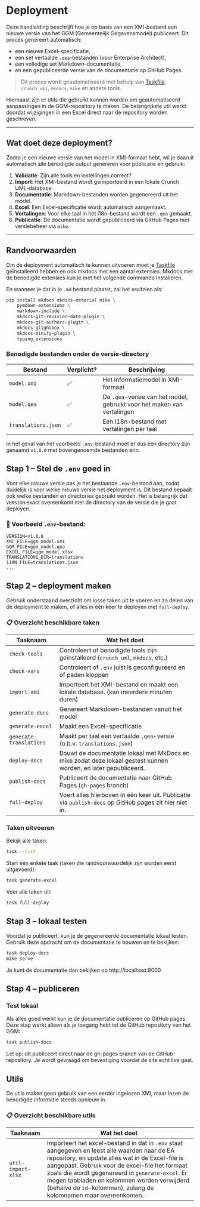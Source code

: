 # Deployment

Deze handleiding beschrijft hoe je op basis van een XMI-bestand een nieuwe versie van het GGM (Gemeentelijk Gegevensmodel) publiceert. Dit proces genereert automatisch:

- een nieuwe Excel-specificatie,
- een set vertaalde `.qea`-bestanden (voor Enterprise Architect),
- een volledige set Markdown-documentatie,
- en een gepubliceerde versie van de documentatie op GitHub Pages.

> Dit proces wordt geautomatiseerd met behulp van [Taskfile](https://taskfile.dev/), `crunch_uml`, `mkdocs`, `mike` en andere tools.

Hiernaast zijn er utils die gebruikt kunnen worden om geautomatiseerd aanpassingen in de GGM-repository te maken. De belangrijkste util werkt doordat wijzigingen in een Excel direct naar de repository worden geschreven. 

---

## Wat doet deze deployment?

Zodra je een nieuwe versie van het model in XMI-formaat hebt, wil je daaruit automatisch alle benodigde output genereren voor publicatie en gebruik:

1. **Validatie**: Zijn alle tools en instellingen correct?
2. **Import**: Het XMI-bestand wordt geïmporteerd in een lokale Crunch UML-database.
3. **Documentatie**: Markdown-bestanden worden gegenereerd uit het model.
4. **Excel**: Een Excel-specificatie wordt automatisch aangemaakt.
5. **Vertalingen**: Voor elke taal in het i18n-bestand wordt een `.qea` gemaakt.
6. **Publicatie**: De documentatie wordt gepubliceerd via GitHub Pages met versiebeheer via `mike`.

---

## Randvoorwaarden

Om de deployment automatisch te kunnen uitvoeren moet je [Taskfile](https://taskfile.dev/) geïnstalleerd hebben en ook mkdocs met een aantal extensies. Mkdocs met de benodigde extensies kun je met het volgende commando installeren. 

En wanneer je dat in je `.md` bestand plaatst, zal het eruitzien als:

```bash
pip install mkdocs mkdocs-material mike \
    pymdown-extensions \
    markdown-include \
    mkdocs-git-revision-date-plugin \
    mkdocs-git-authors-plugin \
    mkdocs-glightbox \
    mkdocs-minify-plugin \
    typing_extensions
```

### Benodigde bestanden onder de versie-directory

| Bestand               | Verplicht? | Beschrijving                                                     |
|------------------------|------------|------------------------------------------------------------------|
| `model.xmi`            | ✅         | Het informatiemodel in XMI-formaat                              |
| `model.qea`            | ✅         | De `.qea`-versie van het model, gebruikt voor het maken van vertalingen |
| `translations.json`    | ✅         | Een i18n-bestand met vertalingen per taal                        |

In het geval van het voorbeeld `.env`-bestand moet er dus een directory zijn genaamd `v1.0.0` met bovengenoemde bestanden erin.

## Stap 1 – Stel de `.env` goed in

Voor elke nieuwe versie pas je het bestaande `.env`-bestand aan, zodat duidelijk is voor welke nieuwe versie het deployment is. Dit bestand bepaalt ook welke bestanden en directories gebruikt worden. Het is belangrijk dat `VERSION` exact overeenkomt met de directory van de versie die je gaat deployen.

### 📄 Voorbeeld `.env`-bestand:

```env
VERSION=v1.0.0
XMI_FILE=ggm_model.xmi
GGM_FILE=ggm_model.qea
EXCEL_FILE=ggm_model.xlsx
TRANSLATIONS_DIR=translations
i18N_FILE=translations.json
...
```

## Stap 2 – deployment maken

Gebruik onderstaand overzicht om losse taken uit te voeren en zo delen van de deployment te maken, of alles in één keer te deployen met `full-deploy`.

### 📋 Overzicht beschikbare taken

| Taaknaam                | Wat het doet                                                               |
|-------------------------|----------------------------------------------------------------------------|
| `check-tools`           | Controleert of benodigde tools zijn geïnstalleerd (`crunch_uml`, `mkdocs`, etc.) |
| `check-vars`            | Controleert of `.env` juist is geconfigureerd en of paden kloppen          |
| `import-xmi`            | Importeert het XMI-bestand en maakt een lokale database. (kan meerdere minuten duren) |
| `generate-docs`         | Genereert Markdown-bestanden vanuit het model                              |
| `generate-excel`        | Maakt een Excel-specificatie                                               |
| `generate-translations` | Maakt per taal een vertaalde `.qea`-versie (o.b.v. `translations.json`)    |
| `deploy-docs`           | Bouwt de documentatie lokaal met MkDocs en mike zodat deze lokaal gestest kunnen worden, en later gepubliceerd. |
| `publish-docs`          | Publiceert de documentatie naar GitHub Pages (`gh-pages` branch)           |
| `full-deploy`           | Voert alles hierboven in één keer uit. Publicatie via `publish-docs` op GitHub pages zit hier niet in. |

### Taken uitvoeren

Bekijk alle taken:

```bash
task --list
```

Start één enkele taak (taken die randvoorwaardelijk zijn worden eerst uitgevoerd):

```bash
task generate-excel
```

Voer alle taken uit:

```bash
task full-deploy
```

## Stap 3 – lokaal testen

Voordat je publiceert, kun je de gegenereerde documentatie lokaal testen. Gebruik deze opdracht om de documentatie te bouwen en te bekijken:

```bash
task deploy-docs
mike serve
```

Je kunt de documentatie dan bekijken op http://localhost:8000 

## Stap 4 – publiceren

### Test lokaal

Als alles goed werkt kun je de documentatie publiceren op GitHub pages. Deze stap werkt alleen als je toegang hebt tot de GitHub repository van het GGM:

```bash
task publish-docs
```

Let op: dit publiceert direct naar de gh-pages branch van de GitHub-repository. Je wordt gevraagd om bevestiging voordat de site echt live gaat.

## Utils

De utils maken geen gebruik van een eerder ingelezen XMI, maar lezen de benodigde informatie steeds opnieuw in.  

### 📋 Overzicht beschikbare utils

| Taaknaam                | Wat het doet                                                               |
|-------------------------|----------------------------------------------------------------------------|
| `util-import-xlsx`      | Importeert het excel-bestand in dat in `.env` staat aangegeven en leest alle waarden naar de EA repository, en update alles wat in de Excel-file is aangepast. Gebruik voor de excel-file het formaat zoals die wordt gegenereerd in `generate-excel`. Er mogen tabbladen en kolommen worden verwijderd (behalve de `id`-kolommen), zolang de kolomnamen maar overeenkomen.|

